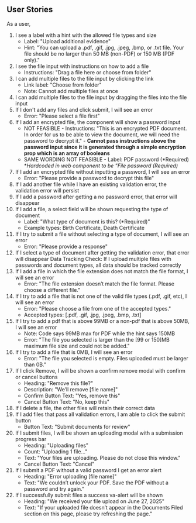 ## User Stories

As a user,

1. I see a label with a hint with the allowed file types and size
    - Label: "Upload additional evidence"
    - Hint: "You can upload a .pdf, .gif, .jpg, .jpeg, .bmp, or .txt file. Your file should be no larger than 50 MB (non-PDF) or 150 MB (PDF only)."
2. I see the file input with instructions on how to add a file
    - Instructions: "Drag a file here or choose from folder"
3. I can add multiple files to the file input by clicking the link
    - Link label: "Choose from folder"
    - Note: Cannot add multiple files at once
4. I can add multiple files to the file input by dragging the files into the file input
5. If I don't add any files and click submit, I will see an error
    - Error: "Please select a file first"
6. If I add an encrypted file, the component will show a password input
    - NOT FEASIBLE - Instructions: "This is an encrypted PDF document. In order for us to be able to view the document, we will need the password to decrypt it." - **Cannot pass instructions above the password input since it is generated through a simple encryption prop which is an array of booleans**
    - SAME WORDING NOT FEASIBLE - Label: PDF password (*Required) **Hardcoded in web component to be "File password (*Required)**
7. If I add an encrypted file without inputting a password, I will see an error
    - Error: "Please provide a password to decrypt this file"
8. If I add another file while I have an existing validation error, the validation error will persist
9. If I add a password after getting a no password error, that error will disappear
10. If I add a file, a select field will be shown requesting the type of document
    - Label: "What type of document is this? (*Required)"
    - Example types: Birth Certificate, Death Certificate
11. If I try to submit a file without selecting a type of document, I will see an error
    - Error: "Please provide a response"
12. If I select a type of document after getting the validation error, that error will disappear
Data Tracking Check: If I upload multiple files with passwords and document types, all data should be tracked correctly
13. If I add a file in which the file extension does not match the file format, I will see an error
    - Error: "The file extension doesn’t match the file format. Please choose a different file."
14. If I try to add a file that is not one of the valid file types (.pdf, .gif, etc), I will see an error
    - Error: "Please choose a file from one of the accepted types."
    - Accepted types: [.pdf, .gif, .jpg, .jpeg, .bmp, .txt]
15. If I try to add a pdf that is above 99MB or a non-pdf that is above 50MB, I will see an error
    - Note: Code says 99MB max for PDF while the hint says 150MB
    - Error: "The file you selected is larger than the [99 or 150]MB maximum file size and could not be added."
16. If I try to add a file that is 0MB, I will see an error
    - Error: "The file you selected is empty. Files uploaded must be larger than 0B."
17. If I click Remove, I will be shown a confirm remove modal with confirm or cancel buttons
    - Heading: "Remove this file?"
    - Description: "We’ll remove [file name]"
    - Confirm Button Text: "Yes, remove this"
    - Cancel Button Text: "No, keep this"
18. If I delete a file, the other files will retain their correct data
19. If I add files that pass all validation errors, I am able to click the submit button
    - Button Text: "Submit documents for review"
20. If I submit files, I will be shown an uploading modal with a submission progress bar
    - Heading: "Uploading files"
    - Count: "Uploading 1 file..."
    - Text: "Your files are uploading. Please do not close this window."
    - Cancel Button Text: "Cancel"
21. If I submit a PDF without a valid password I get an error alert
    - Heading: "Error uploading [file name]"
    - Text: "We couldn’t unlock your PDF. Save the PDF without a password and try again."
22. If I successfully submit files a success va-alert will be shown
    - Heading: "We received your file upload on June 27, 2025"
    - Text: "If your uploaded file doesn’t appear in the Documents Filed section on this page, please try refreshing the page."